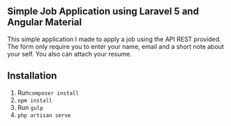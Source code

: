 ## Simple Job Application using Laravel 5 and Angular Material

This simple application I made to apply a job using the API REST provided. The form only require you to enter your name, email and a short note about your self. You also can attach your resume. 

## Installation
1. Run`composer install`
2. `npm install`
3. Run `gulp`
4. `php artisan serve`